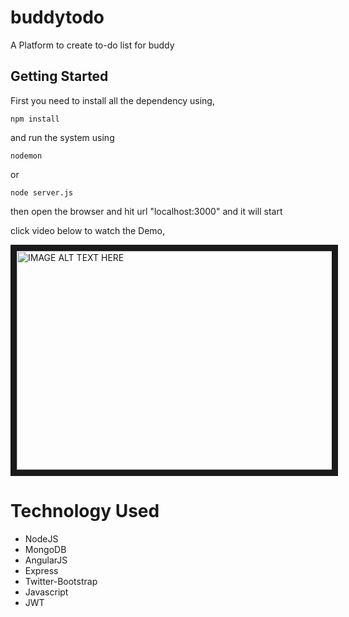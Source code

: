 # buddytodo

A Platform to create to-do list for buddy

## Getting Started

First you need to install all the dependency using, 
```
npm install
```
and run the system using 
```
nodemon
```
or
```
node server.js
```
 then open the browser and hit url "localhost:3000" and it will start
 
 click video below to watch the Demo,

<a href="http://www.youtube.com/watch?feature=player_embedded&v=CVaLA7Rtzrg
" target="_blank"><img src="http://img.youtube.com/vi/CVaLA7Rtzrg/0.jpg" 
alt="IMAGE ALT TEXT HERE" width="550" height="350" border="10" /></a>

# Technology Used

* NodeJS
* MongoDB
* AngularJS
* Express
* Twitter-Bootstrap
* Javascript
* JWT
